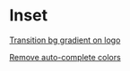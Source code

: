 # Inset

[Transition bg gradient on logo](https://stackoverflow.com/questions/74481723/how-to-animate-linear-gradient-from-top-right-to-bottom-left)

[Remove auto-complete colors](https://stackoverflow.com/questions/2781549/removing-input-background-colour-for-chrome-autocomplete)
